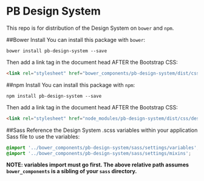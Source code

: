 # PB Design System 

This repo is for distribution of the Design System on `bower` and `npm`. 

##Bower Install
You can install this package with `bower`:

```shell
bower install pb-design-system --save
```

Then add a link tag in the document head AFTER the Bootstrap CSS:

```html
<link rel="stylesheet" href="bower_components/pb-design-system/dist/css/design_system.css">
```

##npm Install
You can install this package with `npm`:

```shell
npm install pb-design-system --save
```

Then add a link tag in the document head AFTER the Bootstrap CSS:

```html
<link rel="stylesheet" href="node_modules/pb-design-system/dist/css/design_system.css">
```

##Sass
Reference the Design System .scss variables within your application Sass file to use the variables:

```scss
@import '../bower_components/pb-design-system/sass/settings/variables';
@import '../bower_components/pb-design-system/sass/settings/mixins';
```

**NOTE: variables import must go first. The above relative path assumes `bower_components` is a sibling of your `sass` directory.**

